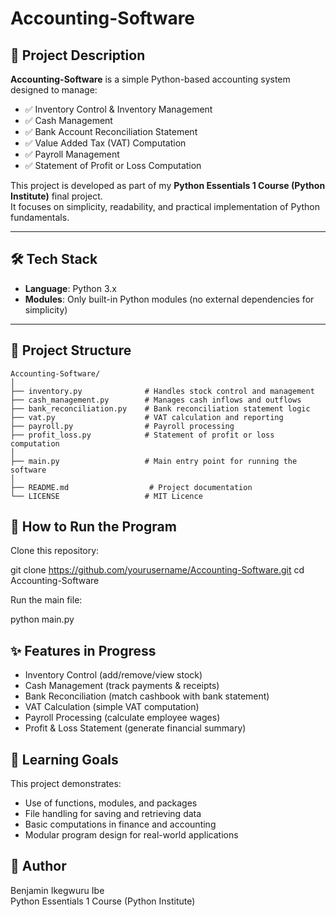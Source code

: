 # Accounting-Software

## 📌 Project Description  
**Accounting-Software** is a simple Python-based accounting system designed to manage:  

- ✅ Inventory Control & Inventory Management  
- ✅ Cash Management  
- ✅ Bank Account Reconciliation Statement  
- ✅ Value Added Tax (VAT) Computation  
- ✅ Payroll Management  
- ✅ Statement of Profit or Loss Computation  

This project is developed as part of my **Python Essentials 1 Course (Python Institute)** final project.  
It focuses on simplicity, readability, and practical implementation of Python fundamentals.  

---

## 🛠️ Tech Stack  
- **Language**: Python 3.x  
- **Modules**: Only built-in Python modules (no external dependencies for simplicity)  

---

## 📂 Project Structure  
```plaintext
Accounting-Software/
│
├── inventory.py              # Handles stock control and management
├── cash_management.py        # Manages cash inflows and outflows
├── bank_reconciliation.py    # Bank reconciliation statement logic
├── vat.py                    # VAT calculation and reporting
├── payroll.py                # Payroll processing
├── profit_loss.py            # Statement of profit or loss computation
│
├── main.py                   # Main entry point for running the software
│
├── README.md                  # Project documentation
└── LICENSE                   # MIT Licence
```

## 🚀 How to Run the Program

Clone this repository:

git clone https://github.com/yourusername/Accounting-Software.git
cd Accounting-Software


Run the main file:

python main.py


## ✨ Features in Progress  

- Inventory Control (add/remove/view stock)  
- Cash Management (track payments & receipts)  
- Bank Reconciliation (match cashbook with bank statement)  
- VAT Calculation (simple VAT computation)  
- Payroll Processing (calculate employee wages)  
- Profit & Loss Statement (generate financial summary)  

## 📖 Learning Goals  

This project demonstrates:  

- Use of functions, modules, and packages  
- File handling for saving and retrieving data  
- Basic computations in finance and accounting  
- Modular program design for real-world applications  

## 👤 Author  

Benjamin Ikegwuru Ibe  
Python Essentials 1 Course (Python Institute)  
